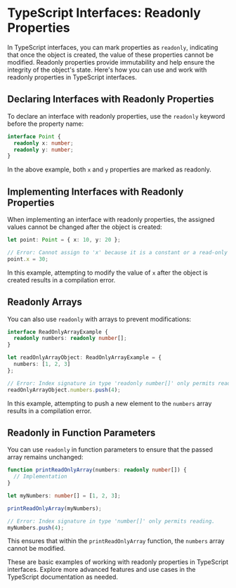 # TypeScript Interfaces: Readonly Properties

In TypeScript interfaces, you can mark properties as `readonly`, indicating that once the object is created, the value of these properties cannot be modified. Readonly properties provide immutability and help ensure the integrity of the object's state. Here's how you can use and work with readonly properties in TypeScript interfaces.

## Declaring Interfaces with Readonly Properties

To declare an interface with readonly properties, use the `readonly` keyword before the property name:

```typescript
interface Point {
  readonly x: number;
  readonly y: number;
}
```

In the above example, both `x` and `y` properties are marked as readonly.

## Implementing Interfaces with Readonly Properties

When implementing an interface with readonly properties, the assigned values cannot be changed after the object is created:

```typescript
let point: Point = { x: 10, y: 20 };

// Error: Cannot assign to 'x' because it is a constant or a read-only property.
point.x = 30;
```

In this example, attempting to modify the value of `x` after the object is created results in a compilation error.

## Readonly Arrays

You can also use `readonly` with arrays to prevent modifications:

```typescript
interface ReadOnlyArrayExample {
  readonly numbers: readonly number[];
}

let readOnlyArrayObject: ReadOnlyArrayExample = {
  numbers: [1, 2, 3]
};

// Error: Index signature in type 'readonly number[]' only permits reading.
readOnlyArrayObject.numbers.push(4);
```

In this example, attempting to push a new element to the `numbers` array results in a compilation error.

## Readonly in Function Parameters

You can use `readonly` in function parameters to ensure that the passed array remains unchanged:

```typescript
function printReadOnlyArray(numbers: readonly number[]) {
  // Implementation
}

let myNumbers: number[] = [1, 2, 3];

printReadOnlyArray(myNumbers);

// Error: Index signature in type 'number[]' only permits reading.
myNumbers.push(4);
```

This ensures that within the `printReadOnlyArray` function, the `numbers` array cannot be modified.

These are basic examples of working with readonly properties in TypeScript interfaces. Explore more advanced features and use cases in the TypeScript documentation as needed.

